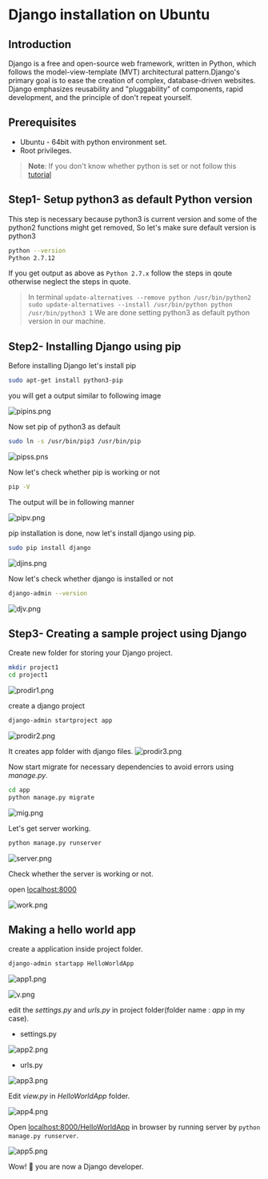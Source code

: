 # Django installation on Ubuntu

## Introduction

Django is a  free and open-source web framework, written in Python, which follows the model-view-template (MVT) architectural pattern.Django's primary goal is to ease the creation of complex, database-driven websites. Django emphasizes reusability and "pluggability" of components, rapid development, and the principle of don't repeat yourself.

## Prerequisites

- Ubuntu - 64bit with python environment set.
- Root privileges.

> **Note**: If you don't know whether python is set or not follow this [tutorial](python.md)

## Step1- Setup python3 as default Python version

This step is necessary because python3 is current version and some of the python2 functions might get removed, So let's make sure default version is python3

```bash
python --version
Python 2.7.12
```
If you get output as above as `Python 2.7.x` follow the steps in qoute otherwise neglect the steps in quote.
> In terminal
> `update-alternatives --remove python /usr/bin/python2`
> `sudo update-alternatives --install /usr/bin/python python /usr/bin/python3 1`
We are done setting python3 as default python version in our machine.

## Step2- Installing Django using pip

Before installing Django let's install pip
```bash
sudo apt-get install python3-pip
```
you will get a output similar to following image

![pipins.png](pipins.png)

Now set pip of python3 as default

```bash
sudo ln -s /usr/bin/pip3 /usr/bin/pip
```
![pipss.pns](pipss.png)

Now let's check whether pip is working or not

```bash
pip -V
```
The output will be in following manner

![pipv.png](pipv.png)

pip installation is done, now let's install django using pip.

```bash
sudo pip install django
```

![djins.png](djins.png)

Now let's check whether django is installed or not 
```bash
django-admin --version
```
![djv.png](djv.png)

## Step3- Creating a sample project using Django

Create new folder for storing your Django project.

```bash
mkdir project1
cd project1
```
![prodir1.png](prodir1.png)

create a django project

```bash
django-admin startproject app
```
![prodir2.png](prodir2.png)

It creates app folder with django files.
![prodir3.png](prodir3.png)

Now start migrate for necessary dependencies to avoid errors using *manage.py*.

```bash
cd app
python manage.py migrate
```
![mig.png](mig.png)

Let's get server working.
```bash
python manage.py runserver
```
![server.png](server.png)

Check whether the server is working or not.

open [localhost:8000](http://localhost:8000/)

![work.png](work.png)

## Making a hello world app

create a application inside project folder.

```bash
django-admin startapp HelloWorldApp
```
![app1.png](app1.png)

![v.png](v.png)

edit the *settings.py* and *urls.py* in project folder(folder name : *app* in my case).

- settings.py

![app2.png](app2.png)


- urls.py

![app3.png](app3.png)


Edit *view.py* in *HelloWorldApp* folder.

![app4.png](app4.png)

Open [localhost:8000/HelloWorldApp](http://localhost:8000/HelloWorldApp/) in browser by running server by `python manage.py runserver`.

![app5.png](app5.png)

Wow!  :clap: you are now a Django developer.
